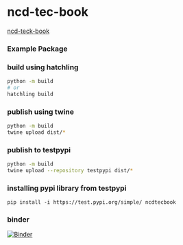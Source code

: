 # ncd-tec-book



[ncd-teck-book](https://suhelhammoud.github.io/ncd-tec-book)


### Example Package

### build using hatchling
```bash
python -m build
# or
hatchling build
```

### publish using twine
```bash
python -m build
twine upload dist/*
```

### publish to testpypi
```bash
python -m build
twine upload --repository testpypi dist/*
```

### installing pypi library from testpypi
```
pip install -i https://test.pypi.org/simple/ ncdtecbook
```


### binder
[![Binder](https://mybinder.org/badge_logo.svg)](https://mybinder.org/v2/gh/suhelhammoud/ncd-tec-book/main)